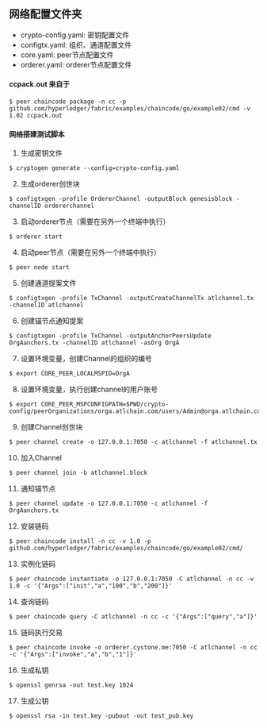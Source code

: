## 网络配置文件夹

- crypto-config.yaml: 密钥配置文件
- configtx.yaml: 组织、通道配置文件
- core.yaml: peer节点配置文件
- orderer.yaml: orderer节点配置文件

#### ccpack.out 来自于
```
$ peer chaincode package -n cc -p github.com/hyperledger/fabric/examples/chaincode/go/example02/cmd -v 1.02 ccpack.out
```

#### 网络搭建测试脚本

1. 生成密钥文件
```
$ cryptogen generate --config=crypto-config.yaml
```

2. 生成orderer创世块
```
$ configtxgen -profile OrdererChannel -outputBlock genesisblock -channelID ordererchannel
```

3. 启动orderer节点（需要在另外一个终端中执行）
```
$ orderer start
```

4. 启动peer节点（需要在另外一个终端中执行）
```
$ peer node start
```

5. 创建通道提案文件
```
$ configtxgen -profile TxChannel -outputCreateChannelTx atlchannel.tx -channelID atlchannel
```

6. 创建锚节点通知提案
```
$ configtxgen -profile TxChannel -outputAnchorPeersUpdate OrgAanchors.tx -channelID atlchannel -asOrg OrgA
```

7. 设置环境变量，创建Channel的组织的编号
```
$ export CORE_PEER_LOCALMSPID=OrgA
```

8. 设置环境变量，执行创建channel的用户账号
```
$ export CORE_PEER_MSPCONFIGPATH=$PWD/crypto-config/peerOrganizations/orga.atlchain.com/users/Admin@orga.atlchain.com/msp
```

9. 创建Channel创世块
```
$ peer channel create -o 127.0.0.1:7050 -c atlchannel -f atlchannel.tx
```

10. 加入Channel
```
$ peer channel join -b atlchannel.block
```

11. 通知锚节点
```
$ peer channel update -o 127.0.0.1:7050 -c atlchannel -f OrgAanchors.tx
```

12. 安装链码
```
$ peer chaincode install -n cc -v 1.0 -p github.com/hyperledger/fabric/examples/chaincode/go/example02/cmd/
```

13. 实例化链码
```
$ peer chaincode instantiate -o 127.0.0.1:7050 -C atlchannel -n cc -v 1.0 -c '{"Args":["init","a","100","b","200"]}'
```

14. 查询链码
```
$ peer chaincode query -C atlchannel -n cc -c '{"Args":["query","a"]}'
```

15. 链码执行交易
```
$ peer chaincode invoke -o orderer.cystone.me:7050 -C atlchannel -n cc -c '{"Args":["invoke","a","b","1"]}'
```

16. 生成私钥
```
$ openssl genrsa -out test.key 1024
```

17. 生成公钥
```
$ openssl rsa -in test.key -pubout -out test_pub.key
```
